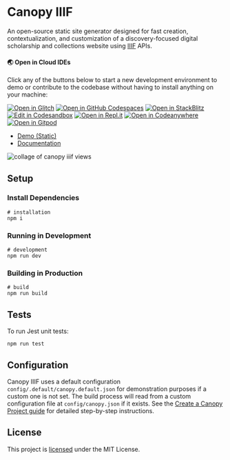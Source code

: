 # Canopy IIIF

An open-source static site generator designed for fast creation, contextualization, and customization of a discovery-focused digital scholarship and collections website using [IIIF](https://iiif.io/) APIs.

#### 🌏  Open in Cloud IDEs

Click any of the buttons below to start a new development environment to demo or contribute to the codebase without having to install anything on your machine:

[![Open in Glitch](https://img.shields.io/badge/Open%20in-Glitch-blue?logo=glitch)](https://glitch.com/edit/#!/import/github/canopy-iiif/canopy-iiif)
[![Open in GitHub Codespaces](https://github.com/codespaces/badge.svg)](https://codespaces.new/canopy-iiif/canopy-iiif)
[![Open in StackBlitz](https://developer.stackblitz.com/img/open_in_stackblitz_small.svg)](https://stackblitz.com/fork/github/canopy-iiif/canopy-iiif) 
[![Edit in Codesandbox](https://codesandbox.io/static/img/play-codesandbox.svg)](https://codesandbox.io/s/github/canopy-iiif/canopy-iiif)
[![Open in Repl.it](https://replit.com/badge/github/withastro/astro)](https://replit.com/github/canopy-iiif/canopy-iiif)
[![Open in Codeanywhere](https://codeanywhere.com/img/open-in-codeanywhere-btn.svg)](https://app.codeanywhere.com/#https://github.com/canopy-iiif/canopy-iiif)
[![Open in Gitpod](https://gitpod.io/button/open-in-gitpod.svg)](https://gitpod.io/#https://github.com/canopy-iiif/canopy-iiif)

- [Demo (Static)](https://canopy-iiif.github.io/canopy-iiif/)
- [Documentation](https://canopy-iiif.github.io/docs/)

![collage of canopy iiif views](https://github.com/canopy-iiif/canopy-iiif/assets/7376450/1779a0ce-1f62-4e9b-8186-110264c81bba)

## Setup

### Install Dependencies

```shell
# installation
npm i
```

### Running in Development

```shell
# development
npm run dev
```

### Building in Production

```shell
# build
npm run build
```

## Tests

To run Jest unit tests:

```shell
npm run test
```

## Configuration

Canopy IIIF uses a default configuration `config/.default/canopy.default.json` for demonstration purposes if a custom one is not set. The build process will read from a custom configuration file at `config/canopy.json` if it exists. See the [Create a Canopy Project guide](https://canopy-iiif.github.io/docs/get-started) for detailed step-by-step instructions.

## License

This project is [licensed](https://github.com/canopy-iiif/canopy-iiif/blob/main/LICENSE) under the MIT License.
